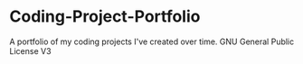 # Coding-Project-Portfolio
A portfolio of my coding projects I've created over time.
GNU General Public License V3
